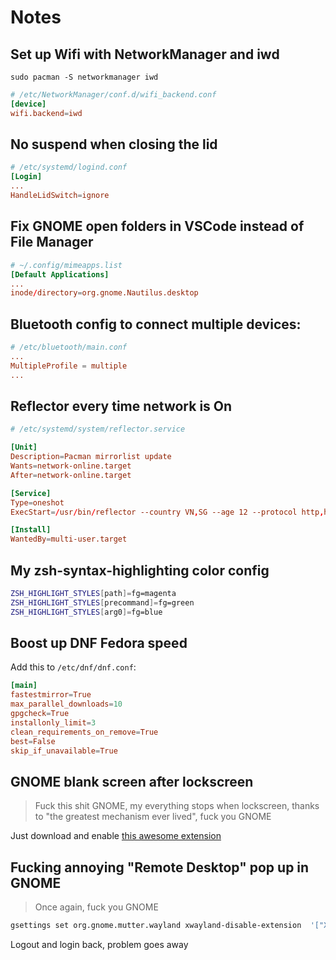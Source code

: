 # Notes

## Set up Wifi with NetworkManager and iwd

```console
sudo pacman -S networkmanager iwd
```

```conf
# /etc/NetworkManager/conf.d/wifi_backend.conf
[device]
wifi.backend=iwd
```

## No suspend when closing the lid

```conf
# /etc/systemd/logind.conf
[Login]
...
HandleLidSwitch=ignore
```

## Fix GNOME open folders in VSCode instead of File Manager

```conf
# ~/.config/mimeapps.list
[Default Applications]
...
inode/directory=org.gnome.Nautilus.desktop
```

## Bluetooth config to connect multiple devices:

```conf
# /etc/bluetooth/main.conf
...
MultipleProfile = multiple
...
```

## Reflector every time network is On

```conf 
# /etc/systemd/system/reflector.service

[Unit]
Description=Pacman mirrorlist update
Wants=network-online.target
After=network-online.target

[Service]
Type=oneshot
ExecStart=/usr/bin/reflector --country VN,SG --age 12 --protocol http,https --sort rate -n 5 --save /etc/pacman.d/mirrorlist

[Install]
WantedBy=multi-user.target
```

## My zsh-syntax-highlighting color config

```bash
ZSH_HIGHLIGHT_STYLES[path]=fg=magenta
ZSH_HIGHLIGHT_STYLES[precommand]=fg=green
ZSH_HIGHLIGHT_STYLES[arg0]=fg=blue
```

## Boost up DNF Fedora speed

Add this to `/etc/dnf/dnf.conf`:

```conf
[main]
fastestmirror=True
max_parallel_downloads=10
gpgcheck=True
installonly_limit=3
clean_requirements_on_remove=True
best=False
skip_if_unavailable=True
```

## GNOME blank screen after lockscreen

> Fuck this shit GNOME, my everything stops when lockscreen, thanks to "the greatest mechanism ever lived", fuck you GNOME

Just download and enable [this awesome extension](https://extensions.gnome.org/extension/1414/unblank/)

## Fucking annoying "Remote Desktop" pop up in GNOME

> Once again, fuck you GNOME

```bash
gsettings set org.gnome.mutter.wayland xwayland-disable-extension  '["Xtest"]'
```

Logout and login back, problem goes away
